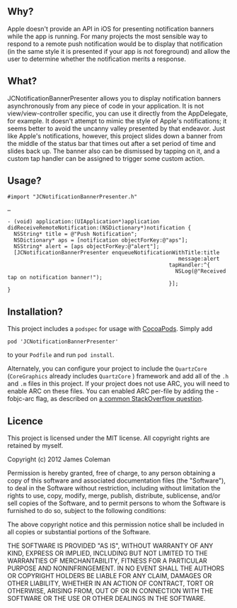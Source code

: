 Why?
----

Apple doesn't provide an API in iOS for presenting notification banners while the app is running. For many projects the most sensible way to respond to a remote push notification would be to display that notification (in the same style it is presented if your app is not foreground) and allow the user to determine whether the notification merits a response.

What?
-----

JCNotificationBannerPresenter allows you to display notification banners asynchronously from any piece of code in your application. It is not view/view-controller specific, you can use it directly from the AppDelegate, for example. It doesn't attempt to mimic the style of Apple's notifications; it seems better to avoid the uncanny valley presented by that endeavor. Just like Apple's notifications, however, this project slides down a banner from the middle of the status bar that times out after a set period of time and slides back up. The banner also can be dismissed by tapping on it, and a custom tap handler can be assigned to trigger some custom action.

Usage?
----

    #import "JCNotificationBannerPresenter.h"
    
    …
    
    - (void) application:(UIApplication*)application didReceiveRemoteNotification:(NSDictionary*)notification {
      NSString* title = @"Push Notification";
      NSDictionary* aps = [notification objectForKey:@"aps"];
      NSString* alert = [aps objectForKey:@"alert"];
      [JCNotificationBannerPresenter enqueueNotificationWithTitle:title
                                                          message:alert
                                                       tapHandler:^{
                                                         NSLog(@"Received tap on notification banner!");
                                                       }];
    }

Installation?
-------------

This project includes a `podspec` for usage with [CocoaPods](http://http://cocoapods.org/). Simply add

    pod 'JCNotificationBannerPresenter'

to your `Podfile` and run `pod install`.

Alternately, you can configure your project to include the `QuartzCore` (`CoreGraphics` already includes `QuartzCore` ) framework and add all of the `.h` and `.m` files in this project. If your project does not use ARC, you will need to enable ARC on these files. You can enabled ARC per-file by adding the -fobjc-arc flag, as described on [a common StackOverflow question](http://stackoverflow.com/questions/6646052/how-can-i-disable-arc-for-a-single-file-in-a-project).

Licence
-------

This project is licensed under the MIT license. All copyright rights are retained by myself.

Copyright (c) 2012 James Coleman

Permission is hereby granted, free of charge, to any person obtaining a copy
of this software and associated documentation files (the "Software"), to deal
in the Software without restriction, including without limitation the rights
to use, copy, modify, merge, publish, distribute, sublicense, and/or sell
copies of the Software, and to permit persons to whom the Software is
furnished to do so, subject to the following conditions:

The above copyright notice and this permission notice shall be included in
all copies or substantial portions of the Software.

THE SOFTWARE IS PROVIDED "AS IS", WITHOUT WARRANTY OF ANY KIND, EXPRESS OR
IMPLIED, INCLUDING BUT NOT LIMITED TO THE WARRANTIES OF MERCHANTABILITY,
FITNESS FOR A PARTICULAR PURPOSE AND NONINFRINGEMENT. IN NO EVENT SHALL THE
AUTHORS OR COPYRIGHT HOLDERS BE LIABLE FOR ANY CLAIM, DAMAGES OR OTHER
LIABILITY, WHETHER IN AN ACTION OF CONTRACT, TORT OR OTHERWISE, ARISING FROM,
OUT OF OR IN CONNECTION WITH THE SOFTWARE OR THE USE OR OTHER DEALINGS IN
THE SOFTWARE.
